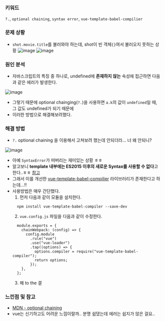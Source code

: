 ### 키워드
`?.`, `optional chaining`, `syntax error`, `vue-template-babel-compilier`

### 문제 상황
- `shot.movie.title`를 불러와야 하는데, shot이 빈 객체`{}`여서 불러오지 못하는 상황
   ![image](https://user-images.githubusercontent.com/37495515/235759225-c76dd907-e4c9-4a2e-90dc-c26a69b206ff.png)
   ![image](https://user-images.githubusercontent.com/37495515/235734221-5af0dc1f-3051-43b3-b7d0-97b4e0a4f37c.png)
  
  
### 원인 분석
- 자바스크립트의 특징 중 하나로, undefined에 **존재하지 않는** 속성에 접근하면 다음과 같은 에러가 발생한다.
    
![image](https://user-images.githubusercontent.com/37495515/235762151-93dd8ada-7260-4fa9-91e9-64f5d72f61d7.png)
- 그렇기 때문에 optional chainging(`?.`)을 사용하면 `a.k`의 값이 `undefined`일 때, 그 값도 undefined가 되기 때문에 
- 이러한 방법으로 해결해보려했다.  
    

### 해결 방법
-  `?.` optional chaining 을 이용해서 고쳐보려 했는데 안되더라... 너 왜 안되니?
  
  ![image](https://user-images.githubusercontent.com/37495515/235762706-1ff3b82b-dfff-493b-8103-1ae3f6a50843.png)
  - 아예 `SyntaxError`가 떠버리는 재미있는 상황 ㅎㅎ
  - 알고보니 **template 내부에는 ES2015 이후의 새로운 Syntax를 사용할 수 없다**고 한다..ㅎㅎ [참고](https://junglast.com/blog/vue-template-new-es-syntax)
  - 그래서 이를 개선한 [vue-template-babel-compilier](https://github.com/JuniorTour/vue-template-babel-compiler) 라이브러리가 존재한다고 하는데...!!
  - 사용방법은 매우 간단했다.
    1. 먼저 다음과 같이 모듈을 설치한다.
      ```
        npm install vue-template-babel-compiler --save-dev
      ```
    2. `vue.config.js` 파일을 다음과 같이 수정한다.
      ```
        module.exports = {
          chainWebpack: (config) => {
            config.module
              .rule("vue")
              .use("vue-loader")
              .tap((options) => {
                options.compiler = require("vue-template-babel-compiler");
                return options;
              });
          },
        };
      ```
    3. 해 to the 결

### 느낀점 및 참고
- [MDN - optional chaining](https://developer.mozilla.org/ko/docs/Web/JavaScript/Reference/Operators/Optional_chaining)
- vue는 신기하고도 어려운 느낌이랄까.. 분명 쉽댔는데 에러는 쉽지가 않은 걸요..
